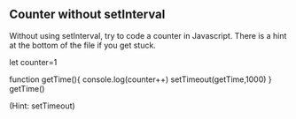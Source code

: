 ## Counter without setInterval

Without using setInterval, try to code a counter in Javascript. There is a hint at the bottom of the file if you get stuck.

let counter=1

function getTime(){
    console.log(counter++)
    setTimeout(getTime,1000)
}
getTime()




































































(Hint: setTimeout)